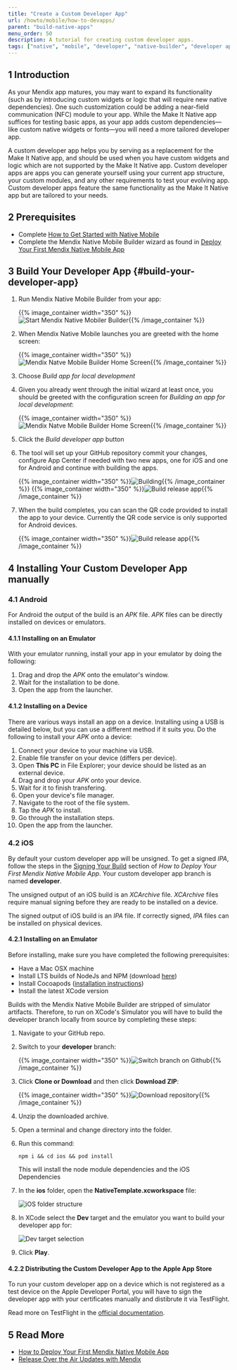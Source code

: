 ```yaml
---
title: "Create a Custom Developer App"
url: /howto/mobile/how-to-devapps/
parent: "build-native-apps"
menu_order: 50
description: A tutorial for creating custom developer apps.
tags: ["native", "mobile", "developer", "native-builder", "developer app", "make it native"]
---
```


## 1 Introduction

As your Mendix app matures, you may want to expand its functionality (such as by introducing custom widgets or logic that will require new native dependencies). One such customization could be adding a near-field communication (NFC) module to your app. While the Make It Native app suffices for testing basic apps, as your app adds custom dependencies—like custom native widgets or fonts—you will need a more tailored developer app.

A custom developer app helps you by serving as a replacement for the Make It Native app, and should be used when you have custom widgets and logic which are not supported by the Make It Native app. Custom developer apps are apps you can generate yourself using your current app structure, your custom modules, and any other requirements to test your evolving app. Custom developer apps feature the same functionality as the Make It Native app but are tailored to your needs.

## 2 Prerequisites

* Complete [How to Get Started with Native Mobile](/howto/mobile/getting-started-with-native-mobile/)
* Complete the Mendix Native Mobile Builder wizard as found in [Deploy Your First Mendix Native Mobile App](/howto/mobile/deploying-native-app/)

## 3 Build Your Developer App {#build-your-developer-app}

1.  Run Mendix Native Mobile Builder from your app: 

	{{% image_container width="350" %}}![Start Mendix Native Mobiler Builder](/attachments/howto/mobile//native-mobile/distribution/build-native-apps/how-to-devapps/start-nbui.png){{% /image_container %}}

1.  When Mendix Native Mobile launches you are greeted with the home screen:

	{{% image_container width="350" %}}![Mendix Natve Mobile Builder Home Screen](/attachments/howto/mobile//native-mobile/distribution/build-native-apps/how-to-devapps/home-screen.png){{% /image_container %}} 

1. Choose *Build app for local development*

1.  Given you already went through the initial wizard at least once, you should be greeted with the configuration screen for *Building an app for local development*: 

	{{% image_container width="350" %}}![Mendix Natve Mobile Builder Home Screen](/attachments/howto/mobile//native-mobile/distribution/build-native-apps/how-to-devapps/build-custom-dev-app.png){{% /image_container %}} 

1. Click the *Build developer app* button

1.  The tool will set up your GitHub repository commit your changes, configure App Center if needed with two new apps, one for iOS and one for Android and continue with building the apps.

	{{% image_container width="350" %}}![Building](/attachments/howto/mobile//native-mobile/distribution/build-native-apps/how-to-devapps/build-release-app-build-step1.png){{% /image_container %}}
	{{% image_container width="350" %}}![Build release app](/attachments/howto/mobile//native-mobile/distribution/build-native-apps/how-to-devapps/build-release-app-build-step2.png){{% /image_container %}}

1.  When the build completes, you can scan the QR code provided to install the app to your device. Currently the QR code service is only supported for Android devices.

	{{% image_container width="350" %}}![Build release app](/attachments/howto/mobile//native-mobile/distribution/build-native-apps/how-to-devapps/build-release-app-build-done-both.png){{% /image_container %}}


## 4 Installing Your Custom Developer App manually

### 4.1 Android

For Android the output of the build is an *APK* file. *APK* files can be directly installed on devices or emulators.

#### 4.1.1 Installing on an Emulator

With your emulator running, install your app in your emulator by doing the following:

1. Drag and drop the *APK* onto the emulator's window.
2. Wait for the installation to be done.
3. Open the app from the launcher.

#### 4.1.2 Installing on a Device

There are various ways install an app on a device. Installing using a USB is detailed below, but you can use a different method if it suits you. Do the following to install your *APK* onto a device:

1. Connect your device to your machine via USB.
2. Enable file transfer on your device (differs per device).
3. Open **This PC** in File Explorer; your device should be listed as an external device.
4. Drag and drop your *APK* onto your device.
5. Wait for it to finish transfering.
6. Open your device's file manager.
7. Navigate to the root of the file system.
8. Tap the *APK* to install.
9. Go through the installation steps.
10. Open the app from the launcher.

### 4.2 iOS

By default your custom developer app will be unsigned. To get a signed *IPA*, follow the steps in the [Signing Your Build](/howto/mobile/deploying-native-app/#signing-a-build) section of *How to Deploy Your First Mendix Native Mobile App*. Your custom developer app branch is named **developer**.

The unsigned output of an iOS build is an *XCArchive* file. *XCArchive* files require manual signing before they are ready to be installed on a device.

The signed output of iOS build is an *IPA* file. If correctly signed, *IPA* files can be installed on physical devices.

#### 4.2.1 Installing on an Emulator

Before installing, make sure you have completed the following prerequisites:

* Have a Mac OSX machine
* Install LTS builds of NodeJs and NPM (download [here](https://nodejs.org/en/))
* Install Cocoapods ([installation instructions](https://cocoapods.org/#install))
* Install the latest XCode version

Builds with the Mendix Native Mobile Builder are stripped of simulator artifacts. Therefore, to run on XCode's Simulator you will have to build the developer branch locally from source by completing these steps:

1. Navigate to your GitHub repo.
2.  Switch to your **developer** branch:
   
	{{% image_container width="350" %}}![Switch branch on Github](/attachments/howto/mobile//native-mobile/distribution/build-native-apps/how-to-devapps/github-branch-switching.png){{% /image_container %}}
   
3.  Click **Clone or Download** and then click **Download ZIP**:

	{{% image_container width="350" %}}![Download repository](/attachments/howto/mobile//native-mobile/distribution/build-native-apps/how-to-devapps/github-download-branch.png){{% /image_container %}}
   
4. Unzip the downloaded archive.
5. Open a terminal and change directory into the folder.
6. Run this command:

	```
	npm i && cd ios && pod install
	```

	This will install the node module dependencies and the iOS Dependencies
7.  In the **ios** folder, open the **NativeTemplate.xcworkspace** file:

	![iOS folder structure](/attachments/howto/mobile//native-mobile/distribution/build-native-apps/how-to-devapps/ios-folder.png)

8.  In XCode select the **Dev** target and the emulator you want to build your developer app for:

	![Dev target selection](/attachments/howto/mobile//native-mobile/distribution/build-native-apps/how-to-devapps/xcode-target-selection.png)

9. Click **Play**.

#### 4.2.2 Distributing the Custom Developer App to the Apple App Store

To run your custom developer app on a device which is not registered as a test device on the Apple Developer Portal, you will have to sign the developer app with your certificates manually and distibrute it via TestFlight.

Read more on TestFlight in the [official documentation](https://testflight.apple.com/).

## 5 Read More

* [How to Deploy Your First Mendix Native Mobile App](/howto/mobile/deploying-native-app/)
* [Release Over the Air Updates with Mendix](/howto/mobile/how-to-ota/)

